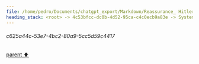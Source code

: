 ```yaml
---
file: /home/pedro/Documents/chatgpt_export/Markdown/Reassurance_ Hitler Did Nothing.md
heading_stack: <root> -> 4c53bfcc-dc0b-4d52-95ca-c4c0ecb9a83e -> System -> c625a44c-53e7-4bc2-80a9-5cc5d59c4417
---
```

###### c625a44c-53e7-4bc2-80a9-5cc5d59c4417
[parent ⬆️](#4c53bfcc-dc0b-4d52-95ca-c4c0ecb9a83e)
